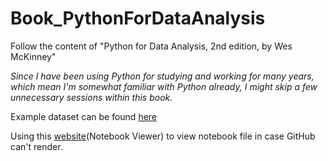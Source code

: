 # Book_PythonForDataAnalysis
Follow the content of "Python for Data Analysis, 2nd edition, by Wes McKinney"  

*Since I have been using Python for studying and working for many years, which mean I'm somewhat familiar with Python already, I might skip a few unnecessary sessions within this book.*

Example dataset can be found [here](https://github.com/wesm/pydata-book)

Using this [website](https://nbviewer.jupyter.org/)(Notebook Viewer) to view notebook file in case GitHub can't render.

